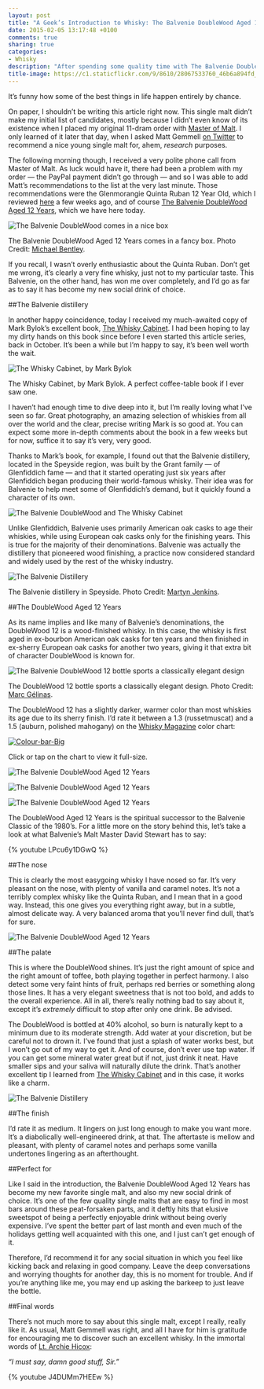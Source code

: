 ```yaml
---
layout: post
title: "A Geek’s Introduction to Whisky: The Balvenie DoubleWood Aged 12 Years"
date: 2015-02-05 13:17:48 +0100
comments: true
sharing: true
categories: 
- Whisky
description: "After spending some quality time with The Balvenie DoubleWood Aged 12 Years, I have found my new social drink of choice."
title-image: https://c1.staticflickr.com/9/8610/28067533760_46b6a894fd_o.jpg
---
```


It’s funny how some of the best things in life happen entirely by chance. 

On paper, I shouldn’t be writing this article right now. This single malt didn’t make my initial list of candidates, mostly because I didn’t even know of its existence when I placed my original 11-dram order with [Master of Malt](https://www.masterofmalt.com). I only learned of it later that day, when I asked Matt Gemmell [on Twitter](https://twitter.com/mattgemmell/status/520225015762288641) to recommend a nice young single malt for, ahem, _research_ purposes.

The following morning though, I received a very polite phone call from Master of Malt. As luck would have it, there had been a problem with my order — the PayPal payment didn’t go through — and so I was able to add Matt’s recommendations to the list at the very last minute. Those recommendations were the Glenmorangie Quinta Ruban 12 Year Old, which I reviewed [here](http://www.analogsenses.com/2014/12/16/a-geeks-introduction-to-whisky-glenmorangie-12-year-old-the-quinta-ruban/) a few weeks ago, and of course [The Balvenie DoubleWood Aged 12 Years](https://us.thebalvenie.com/our-range/doublewood-aged-12-years), which we have here today.

<p class="extra-width"><img src="https://farm8.staticflickr.com/7394/16265548859_2a4cafdc7a_o.jpg" title="The Balvenie DoubleWood comes in a nice box"></p>

<p class="photo-credit">The Balvenie DoubleWood Aged 12 Years comes in a fancy box. Photo Credit: <a href="https://www.flickr.com/photos/donhomer/8469890220">Michael Bentley</a>.</p>

If you recall, I wasn’t overly enthusiastic about the Quinta Ruban. Don’t get me wrong, it’s clearly a very fine whisky, just not to my particular taste. This Balvenie, on the other hand, has won me over completely, and I’d go as far as to say it has become my new social drink of choice.


##The Balvenie distillery

In another happy coincidence, today I received my much-awaited copy of Mark Bylok’s excellent book, [The Whisky Cabinet](http://www.amazon.com/gp/product/1770502378/ref=as_li_tl?ie=UTF8&camp=1789&creative=390957&creativeASIN=1770502378&linkCode=as2&tag=analogsens-20&linkId=QS3Z2GRJYKRSRCOZ). I had been hoping to lay my dirty hands on this book since before I even started this article series, back in October. It’s been a while but I’m happy to say, it’s been well worth the wait.

<p class="extra-width"><img src="https://farm8.staticflickr.com/7379/16264296530_335c1db2ee_o.jpg" title="The Whisky Cabinet, by Mark Bylok"></p>

<p class="photo-credit">The Whisky Cabinet, by Mark Bylok. A perfect coffee-table book if I ever saw one.</p>

I haven’t had enough time to dive deep into it, but I’m really loving what I’ve seen so far. Great photography, an amazing selection of whiskies from all over the world and the clear, precise writing Mark is so good at. You can expect some more in-depth comments about the book in a few weeks but for now, suffice it to say it’s very, very good.

Thanks to Mark’s book, for example, I found out that the Balvenie distillery, located in the Speyside region, was built by the Grant family — of Glenfiddich fame — and that it started operating just six years after Glenfiddich began producing their world-famous whisky. Their idea was for Balvenie to help meet some of Glenfiddich’s demand, but it quickly found a character of its own.

<p class="extra-width"><img src="https://farm8.staticflickr.com/7424/16265811517_c1a5f11376_o.jpg" title="The Balvenie DoubleWood and The Whisky Cabinet"></p>

Unlike Glenfiddich, Balvenie uses primarily American oak casks to age their whiskies, while using European oak casks only for the finishing years. This is true for the majority of their denominations. Balvenie was actually the distillery that pioneered wood finishing, a practice now considered standard and widely used by the rest of the whisky industry.

<p class="extra-width"><img src="https://farm8.staticflickr.com/7387/16451045805_6c3109fb24_o.jpg" title="The Balvenie Distillery"></p>

<p class="photo-credit">The Balvenie distillery in Speyside. Photo Credit: <a href="https://www.flickr.com/photos/martynjenkins/8702952703/in/set-72157627524416452">Martyn Jenkins</a>.</p>


##The DoubleWood Aged 12 Years

As its name implies and like many of Balvenie’s denominations, the DoubleWood 12 is a wood-finished whisky. In this case, the whisky is first aged in ex-bourbon American oak casks for ten years and then finished in ex-sherry European oak casks for another two years, giving it that extra bit of character DoubleWood is known for.

<p class="extra-width"><img src="https://farm9.staticflickr.com/8614/16451808915_b1f5f060c7_o.jpg" title="The Balvenie DoubleWood 12 bottle sports a classically elegant design"></p>

<p class="photo-credit">The DoubleWood 12 bottle sports a classically elegant design. Photo Credit: <a href="https://www.flickr.com/photos/marcgphoto/6642859185">Marc Gélinas</a>.</p>

The DoubleWood 12 has a slightly darker, warmer color than most whiskies its age due to its sherry finish. I’d rate it between a 1.3 (russetmuscat) and a 1.5 (auburn, polished mahogany) on the [Whisky Magazine](http://www.whiskymag.com/) color chart:

<p class="extra-width"><a href="https://www.flickr.com/photos/analogsenses/15541294995" title="Colour-bar-Big by Álvaro Serrano, on Flickr"><img src="https://farm4.staticflickr.com/3938/15541294995_3fd02f3bb8_o.jpg" title="Colour-bar-Big"></a></p>

<p class="photo-credit">Click or tap on the chart to view it full-size.</p>

<p class="extra-width"><img src="https://farm8.staticflickr.com/7407/16265463199_263b5dd718_o.jpg" title="The Balvenie DoubleWood Aged 12 Years"></p>

<p class="extra-width"><img src="https://farm8.staticflickr.com/7295/16265810937_faca3dbcf8_o.jpg" title="The Balvenie DoubleWood Aged 12 Years"></p>

<p class="extra-width"><img src="https://farm8.staticflickr.com/7445/16449966811_fe9eb6cf40_o.jpg" title="The Balvenie DoubleWood Aged 12 Years"></p>

The DoubleWood Aged 12 Years is the spiritual successor to the Balvenie Classic of the 1980’s. For a little more on the story behind this, let’s take a look at what Balvenie’s Malt Master David Stewart has to say:

{% youtube LPcu6y1DGwQ %}


##The nose

This is clearly the most easygoing whisky I have nosed so far. It’s very pleasant on the nose, with plenty of vanilla and caramel notes. It’s not a terribly complex whisky like the Quinta Ruban, and I mean that in a good way. Instead, this one gives you everything right away, but in a subtle, almost delicate way. A very balanced aroma that you’ll never find dull, that’s for sure.

<p class="extra-width"><img src="https://farm9.staticflickr.com/8577/16265462569_e44a648103_o.jpg" title="The Balvenie DoubleWood Aged 12 Years"></p>


##The palate

This is where the DoubleWood shines. It’s just the right amount of spice and the right amount of toffee, both playing together in perfect harmony. I also detect some very faint hints of fruit, perhaps red berries or something along those lines. It has a very elegant sweetness that is not too bold, and adds to the overall experience. All in all, there’s really nothing bad to say about it, except it’s _extremely_ difficult to stop after only one drink. Be advised.

The DoubleWood is bottled at 40% alcohol, so burn is naturally kept to a minimum due to its moderate strength. Add water at your discretion, but be careful not to drown it. I’ve found that just a splash of water works best, but I won’t go out of my way to get it. And of course, don’t ever use tap water. If you can get some mineral water great but if not, just drink it neat. Have smaller sips and your saliva will naturally dilute the drink. That’s another excellent tip I learned from [The Whisky Cabinet](http://www.amazon.com/gp/product/1770502378/ref=as_li_tl?ie=UTF8&camp=1789&creative=390957&creativeASIN=1770502378&linkCode=as2&tag=analogsens-20&linkId=QS3Z2GRJYKRSRCOZ) and in this case, it works like a charm.

<p class="extra-width"><img src="https://farm8.staticflickr.com/7310/16451719645_76ec71856f_o.jpg" title="The Balvenie Distillery"></p>


##The finish

I’d rate it as medium. It lingers on just long enough to make you want more. It’s a diabolically well-engineered drink, at that. The aftertaste is mellow and pleasant, with plenty of caramel notes and perhaps some vanilla undertones lingering as an afterthought.


##Perfect for

Like I said in the introduction, the Balvenie DoubleWood Aged 12 Years has become my new favorite single malt, and also my new social drink of choice. It’s one of the few quality single malts that are easy to find in most bars around these peat-forsaken parts, and it deftly hits that elusive sweetspot of being a perfectly enjoyable drink without being overly expensive. I’ve spent the better part of last month and even much of the holidays getting well acquainted with this one, and I just can’t get enough of it.

Therefore, I’d recommend it for any social situation in which you feel like kicking back and relaxing in good company. Leave the deep conversations and worrying thoughts for another day, this is no moment for trouble. And if you’re anything like me, you may end up asking the barkeep to just leave the bottle.

##Final words

There’s not much more to say about this single malt, except I really, really like it. As usual, Matt Gemmell was right, and all I have for him is gratitude for encouraging me to discover such an excellent whisky. In the immortal words of [Lt. Archie Hicox](https://www.youtube.com/watch?v=J4DUMm7HEEw): 

_“I must say, damn good stuff, Sir.”_

{% youtube J4DUMm7HEEw %}
